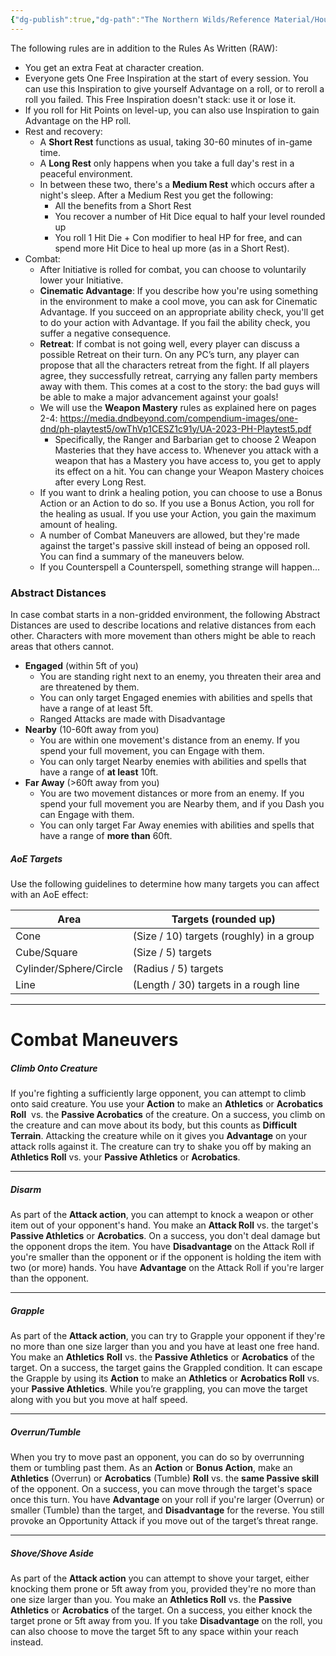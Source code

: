 ```yaml
---
{"dg-publish":true,"dg-path":"The Northern Wilds/Reference Material/House Rules.md","permalink":"/the-northern-wilds/reference-material/house-rules/","tags":["TTRPG/Campaigns/Northern-Wilds","SRD"]}
---
```



The following rules are in addition to the Rules As Written (RAW):
- You get an extra Feat at character creation.
- Everyone gets One Free Inspiration at the start of every session. You can use this Inspiration to give yourself Advantage on a roll, or to reroll a roll you failed. This Free Inspiration doesn't stack: use it or lose it.
- If you roll for Hit Points on level-up, you can also use Inspiration to gain Advantage on the HP roll.
- Rest and recovery:
	- A **Short Rest** functions as usual, taking 30-60 minutes of in-game time.
	- A **Long Rest** only happens when you take a full day's rest in a peaceful environment.
	- In between these two, there's a **Medium Rest** which occurs after a night's sleep. After a Medium Rest you get the following:
		- All the benefits from a Short Rest
		- You recover a number of Hit Dice equal to half your level rounded up
		- You roll 1 Hit Die + Con modifier to heal HP for free, and can spend more Hit Dice to heal up more (as in a Short Rest).
- Combat:
	- After Initiative is rolled for combat, you can choose to voluntarily lower your Initiative.
	- **Cinematic Advantage**: If you describe how you're using something in the environment to make a cool move, you can ask for Cinematic Advantage. If you succeed on an appropriate ability check, you'll get to do your action with Advantage. If you fail the ability check, you suffer a negative consequence.
	- **Retreat**: If combat is not going well, every player can discuss a possible Retreat on their turn. On any PC’s turn, any player can propose that all the characters retreat from the fight. If all players agree, they successfully retreat, carrying any fallen party members away with them. This comes at a cost to the story: the bad guys will be able to make a major advancement against your goals!
	- We will use the **Weapon Mastery** rules as explained here on pages 2-4: https://media.dndbeyond.com/compendium-images/one-dnd/ph-playtest5/owThVp1CESZ1c91y/UA-2023-PH-Playtest5.pdf
		- Specifically, the Ranger and Barbarian get to choose 2 Weapon Masteries that they have access to. Whenever you attack with a weapon that has a Mastery you have access to, you get to apply its effect on a hit. You can change your Weapon Mastery choices after every Long Rest.
	- If you want to drink a healing potion, you can choose to use a Bonus Action or an Action to do so. If you use a Bonus Action, you roll for the healing as usual. If you use your Action, you gain the maximum amount of healing.
	- A number of Combat Maneuvers are allowed, but they're made against the target's passive skill instead of being an opposed roll. You can find a summary of the maneuvers below.
	- If you Counterspell a Counterspell, something strange will happen...


### Abstract Distances
In case combat starts in a non-gridded environment, the following Abstract Distances are used to describe locations and relative distances from each other.
Characters with more movement than others might be able to reach areas that others cannot.

- **Engaged** (within 5ft of you)
	- You are standing right next to an enemy, you threaten their area and are threatened by them. 
	- You can only target Engaged enemies with abilities and spells that have a range of at least 5ft.
	- Ranged Attacks are made with Disadvantage
- **Nearby** (10-60ft away from you)
	- You are within one movement's distance from an enemy. If you spend your full movement, you can Engage with them. 
	- You can only target Nearby enemies with abilities and spells that have a range of **at least** 10ft.
- **Far Away** (>60ft away from you)
	- You are two movement distances or more from an enemy. If you spend your full movement you are Nearby them, and if you Dash you can Engage with them. 
	- You can only target Far Away enemies with abilities and spells that have a range of **more than** 60ft.

##### AoE Targets
Use the following guidelines to determine how many targets you can affect with an AoE effect:

| Area                   | Targets (rounded up)                     |
| ---------------------- | ---------------------------------------- |
| Cone                   | (Size / 10) targets (roughly) in a group |
| Cube/Square            | (Size / 5) targets                       |
| Cylinder/Sphere/Circle | (Radius / 5) targets                     |
| Line                   | (Length / 30) targets in a rough line    |

---

# Combat Maneuvers

##### Climb Onto Creature
If you're fighting a sufficiently large opponent, you can attempt to climb onto said creature. 
You use your **Action** to make an **Athletics** or **Acrobatics Roll**  vs. the **Passive Acrobatics** of the creature. On a success, you climb on the creature and can move about its body, but this counts as **Difficult Terrain**. 
Attacking the creature while on it gives you **Advantage** on your attack rolls against it. 
The creature can try to shake you off by making an **Athletics Roll** vs. your **Passive Athletics** or **Acrobatics**.
  
---
##### Disarm
As part of the **Attack action**, you can attempt to knock a weapon or other item out of your opponent's hand. 
You make an **Attack Roll** vs. the target's **Passive Athletics** or **Acrobatics**. On a success, you don't deal damage but the opponent drops the item. 
You have **Disadvantage** on the Attack Roll if you're smaller than the opponent or if the opponent is holding the item with two (or more) hands. 
You have **Advantage** on the Attack Roll if you're larger than the opponent.

---
##### Grapple
As part of the **Attack action**, you can try to Grapple your opponent if they're no more than one size larger than you and you have at least one free hand. 
You make an **Athletics** **Roll** vs. the **Passive Athletics** or **Acrobatics** of the target. On a success, the target gains the Grappled condition. 
It can escape the Grapple by using its **Action** to make an **Athletics** or **Acrobatics Roll** vs. your **Passive Athletics**. 
While you’re grappling, you can move the target along with you but you move at half speed.

---
##### Overrun/Tumble
When you try to move past an opponent, you can do so by overrunning them or tumbling past them. 
As an **Action** or **Bonus Action**, make an **Athletics** (Overrun) or **Acrobatics** (Tumble) **Roll** vs. the **same Passive skill** of the opponent. On a success, you can move through the target's space once this turn. 
You have **Advantage** on your roll if you're larger (Overrun) or smaller (Tumble) than the target, and **Disadvantage** for the reverse. 
You still provoke an Opportunity Attack if you move out of the target’s threat range.

---
##### Shove/Shove Aside
As part of the **Attack action** you can attempt to shove your target, either knocking them prone or 5ft away from you, provided they're no more than one size larger than you. 
You make an **Athletics Roll** vs. the **Passive Athletics** or **Acrobatics** of the target. On a success, you either knock the target prone or 5ft away from you. If you take **Disadvantage** on the roll, you can also choose to move the target 5ft to any space within your reach instead.